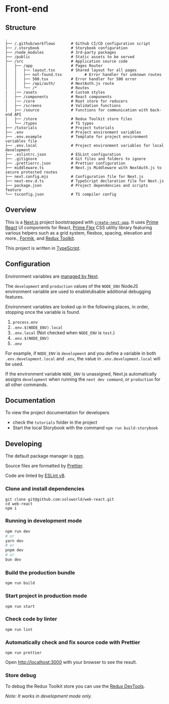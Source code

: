 # Front-end

## Structure

```
.
├── /.github/workflows       # Github CI/CD configuration script
├── /.storybook              # Storybook configuration
├── /node_modules            # 3rd-party packages
├── /public                  # Static assets to be served
├── /src                     # Application source code
│   ├── /app                 # Pages Router
│   │   ├── layout.tsx       # Shared layout for all pages
│   │   ├── not-found.tsx          # Error handler for unknown routes
│   │   ├── 500.tsx          # Error handler for 500 error
│   │   ├── /api/auth/       # NextAuth.js route
│   │   └── /*               # Routes
|   |── /asets               # Custom styles
│   ├── /components          # React components
|   |── /core                # Root store for reducers
│   ├── /screens             # Validation functions
│   ├── /source              # Functions for communication with back-end API
│   ├── /store               # Redux Toolkit store files
│   └── /types               # TS types
├── /tutorials               # Project tutorials
├── .env                     # Project environment variables
├── .env.example             # Template for project environment variables file
├── .env.local               # Project environment variables for local development
├── .eslintrc.json           # ESLint configuration
├── .gitignore               # Git files and folders to ignore
├── .prettierrc.json         # Prettier configuration
├── middleware.ts            # Next.js Middleware with NextAuth.js to secure protected routes
├── next.config.mjs          # Configuration file for Next.js
├── next-env.d.ts            # TypeScript declaration file for Next.js
├── package.json             # Project dependencies and scripts
feature
└── tsconfig.json            # TS compiler config
```

## Overview

This is a [Next.js](https://nextjs.org/) project bootstrapped with [`create-next-app`](https://github.com/vercel/next.js/tree/canary/packages/create-next-app).
It uses [Prime React](https://primereact.org/installation/) UI components for React, [Prime Flex](https://primeflex.org/installation) CSS utility library featuring various helpers such as a grid system, flexbox, spacing, elevation and more., [Formik](https://formik.org/), and [Redux Toolkit](https://redux-toolkit.js.org/).

This project is written in [TypeScript](https://www.typescriptlang.org).

## Configuration

Environment variables are [managed by Next](https://nextjs.org/docs/app/building-your-application/configuring/environment-variables#environment-variable-load-order).

The `development` and `production` values of the `NODE_ENV` NodeJS environment variable are used to enable\disable additional debugging features.

Environment variables are looked up in the following places, in order, stopping once the variable is found.

1. `process.env`
2. `.env.$(NODE_ENV).local`
3. `.env.local` (Not checked when `NODE_ENV` is `test`.)
4. `.env.$(NODE_ENV)`
5. `.env`

For example, if `NODE_ENV` is `development` and you define a variable in both `.env.development.local` and `.env`, the value in `.env.development.local` will be used.

If the environment variable `NODE_ENV` is unassigned, Next.js automatically assigns `development` when running the `next dev command`, or `production` for all other commands.

## Documentation

To view the project documentation for developers

- check the `tutorials` folder in the project
- Start the local Storybook with the command `npm run build-storybook`

## Developing

The default package manager is [npm](https://docs.npmjs.com/).

Source files are formatted by [Prettier](https://prettier.io/).

Code are linted by [ESLint v8](https://eslint.org/).

### Clone and install dependencies

```
git clone git@github.com:solvworld/web-react.git
cd web-react
npm i
```

### Running in development mode

```bash
npm run dev
# or
yarn dev
# or
pnpm dev
# or
bun dev
```

### Build the production bundle

```
npm run build
```

### Start project in production mode

```
npm run start
```

### Check code by linter

```
npm run lint
```

### Automatically check and fix source code with Prettier

```
npm run prettier
```

Open [http://localhost:3000](http://localhost:3000) with your browser to see the result.

### Store debug

To debug the Redux Toolkit store you can use the [Redux DevTools](https://github.com/reduxjs/redux-devtools).

_Note: It works in development mode only._
